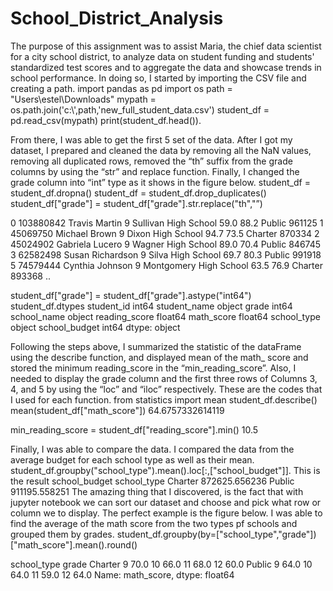 # School_District_Analysis
The purpose of this assignment was to assist Maria, the chief data scientist for a city school district, to analyze data on student funding and students' standardized test scores and to aggregate the data and showcase trends in school performance. 
In doing so, I started by importing the CSV file and creating a path. 
import pandas as pd 
import os
path = "Users\estel\Downloads"
mypath = os.path.join('c:\\',path,'new_full_student_data.csv')
student_df = pd.read_csv(mypath)
print(student_df.head()). 

From there, I was able to get the first 5 set of the data. After I got my dataset, I prepared and cleaned the data by removing all the NaN values, removing all duplicated rows, removed the “th” suffix from the grade columns by using the “str” and replace function. Finally, I changed the grade column into “int” type as it shows in the figure below.
student_df = student_df.dropna()
student_df = student_df.drop_duplicates()
student_df["grade"] = student_df["grade"].str.replace("th","”)

0	103880842	Travis Martin	9	Sullivan High School	59.0	88.2	Public	961125
1	45069750	Michael Brown	9	Dixon High School	94.7	73.5	Charter	870334
2	45024902	Gabriela Lucero	9	Wagner High School	89.0	70.4	Public	846745
3	62582498	Susan Richardson	9	Silva High School	69.7	80.3	Public	991918
5	74579444	Cynthia Johnson	9	Montgomery High School	63.5	76.9	Charter	893368
..								

student_df["grade"] = student_df["grade"].astype("int64")
student_df.dtypes
student_id         int64
student_name      object
grade              int64
school_name       object
reading_score    float64
math_score       float64
school_type       object
school_budget      int64
dtype: object

Following the steps above, I summarized the statistic of the dataFrame using the describe function, and displayed mean of the math_ score and stored the minimum reading_score in the “min_reading_score”. Also, I needed to display the grade column and the first three rows of Columns 3, 4, and 5 by using the “loc” and “iloc” respectively. These are the codes that I used for each function.
from statistics import mean
student_df.describe()
mean(student_df["math_score"]) 	64.6757332614119

min_reading_score = student_df["reading_score"].min()		10.5


Finally, I was able to compare the data. I compared the data from the average budget for each school type as well as their mean.
student_df.groupby("school_type").mean().loc[:,["school_budget"]].	 This is the result
	school_budget
school_type	
Charter	872625.656236
Public	911195.558251
The amazing thing that I discovered, is the fact that with jupyter notebook we can sort our dataset  and choose and pick what row or column we to display. The perfect example is the figure below. I was able to find the average of the math score from the two types pf schools and grouped them by grades.
student_df.groupby(by=["school_type","grade"])["math_score"].mean().round()


school_type  grade
Charter      9        70.0
             10       66.0
             11       68.0
             12       60.0
Public       9        64.0
             10       64.0
             11       59.0
             12       64.0
Name: math_score, dtype: float64
